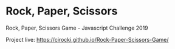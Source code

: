 # Rock, Paper, Scissors

Rock, Paper, Scissors Game - Javascript Challenge 2019

Project live: https://cirocki.github.io/Rock-Paper-Scissors-Game/
